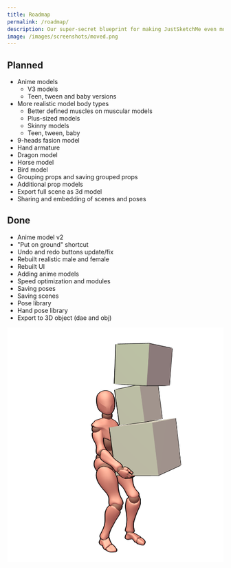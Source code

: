 ```yaml
---
title: Roadmap
permalink: /roadmap/
description: Our super-secret blueprint for making JustSketchMe even more awesome.
image: /images/screenshots/moved.png
---
```


## Planned
- Anime models
  - V3 models
  - Teen, tween and baby versions
- More realistic model body types
  - Better defined muscles on muscular models
  - Plus-sized models
  - Skinny models
  - Teen, tween, baby
- 9-heads fasion model
- Hand armature
- Dragon model
- Horse model
- Bird model
- Grouping props and saving grouped props
- Additional prop models
- Export full scene as 3d model
- Sharing and embedding of scenes and poses


## Done
- Anime model v2
- "Put on ground" shortcut
- Undo and redo buttons update/fix
- Rebuilt realistic male and female
- Rebuilt UI
- Adding anime models
- Speed optimization and modules
- Saving poses
- Saving scenes
- Pose library
- Hand pose library
- Export to 3D object (dae and obj)

![Moving](/images/screenshots/moved.png)
